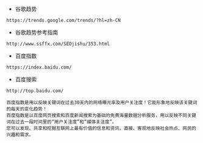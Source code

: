 - 谷歌趋势 
```
https://trends.google.com/trends/?hl=zh-CN
```
- 谷歌趋势参考指南
```
http://www.ssffx.com/SEOjishu/353.html
```

- 百度指数 
```
https://index.baidu.com/
```
- 百度搜索 
```
http://top.baidu.com/
```
```
百度指数是用以反映关键词在过去30天内的网络曝光率及用户关注度！它能形象地反映该关键词的每天的变化趋势！
百度指数是以百度网页搜索和百度新闻搜索为基础的免费海量数据分析服务，用以反映不同关键词在过去一段时间里的“用户关注度”和“媒体关注度”。
您可以发现、共享和挖掘互联网上最有价值的信息和资讯，直接、客观地反映社会热点、网民的兴趣和需求。
```
